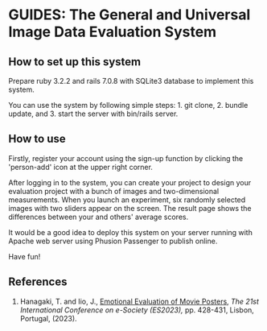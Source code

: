 # GUIDES: The General and Universal Image Data Evaluation System

## How to set up this system
Prepare ruby 3.2.2 and rails 7.0.8 with SQLite3 database to implement this system.

You can use the system by following simple steps: 1. git clone, 2. bundle update, and 3. start the server with bin/rails server.

## How to use
Firstly, register your account using the sign-up function by clicking the 'person-add' icon at the upper right corner.

After logging in to the system, you can create your project to design your evaluation project with a bunch of images and two-dimensional measurements.
When you launch an experiment, six randomly selected images with two sliders appear on the screen.
The result page shows the differences between your and others' average scores.

It would be a good idea to deploy this system on your server running with Apache web server using Phusion Passenger to publish online.

Have fun!

## References
1. Hanagaki, T. and Iio, J., [Emotional Evaluation of Movie Posters](https://www.esociety-conf.org/wp-content/uploads/2023/03/2_ES2023_S_046_Hanagaki.pdf), *The 21st International Conference on e-Society (ES2023),* pp. 428-431, Lisbon, Portugal, (2023).
